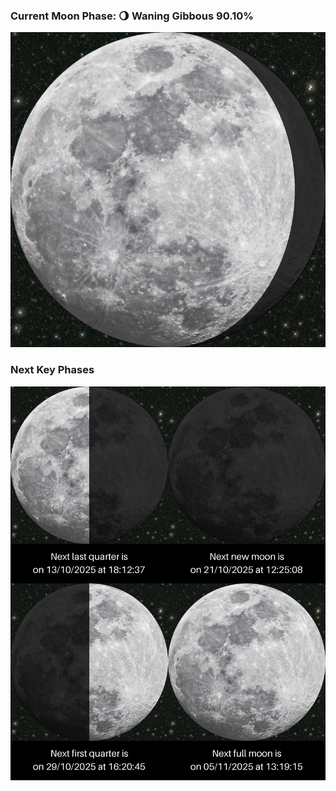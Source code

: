 ### Current Moon Phase: 🌖 Waning Gibbous 90.10%
![Moon Phase](moonphase.png)
### Next Key Phases
![Gallery](gallery.png)